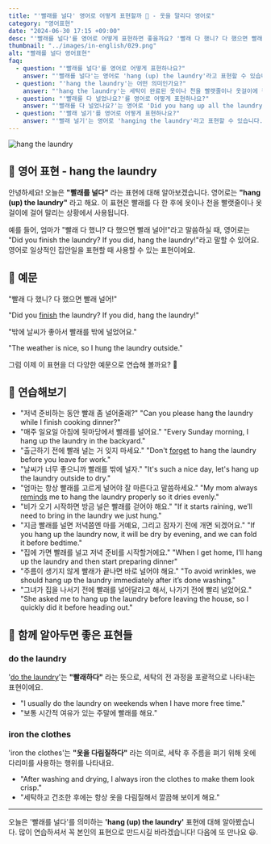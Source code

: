```yaml
---
title: "'빨래를 널다' 영어로 어떻게 표현할까 🧺 - 옷을 말리다 영어로"
category: "영어표현"
date: "2024-06-30 17:15 +09:00"
desc: "'빨래를 널다'를 영어로 어떻게 표현하면 좋을까요? '빨래 다 했니? 다 했으면 빨래 널어!', '밖에 날씨가 좋아서 빨래를 밖에 널었어요' 등을 영어로 표현하는 법을 배워봅시다. 다양한 예문을 통해서 연습하고 본인의 표현으로 만들어 보세요."
thumbnail: "../images/in-english/029.png"
alt: "빨래를 널다 영어표현"
faq:
  - question: "'빨래를 널다'를 영어로 어떻게 표현하나요?"
    answer: "'빨래를 널다'는 영어로 'hang (up) the laundry'라고 표현할 수 있습니다. 이 표현은 빨래를 다 한 후에 옷이나 천을 빨랫줄이나 옷걸이에 걸어 말리는 상황에서 사용됩니다."
  - question: "'hang the laundry'는 어떤 의미인가요?"
    answer: "'hang the laundry'는 세탁이 완료된 옷이나 천을 빨랫줄이나 옷걸이에 걸어 말리는 상황에서 사용됩니다. 예를 들어, 'I need to hang the laundry before it rains.'는 '비 오기 전에 빨래를 널어야 해요.'라는 의미입니다."
  - question: "'빨래를 다 널었나요?'를 영어로 어떻게 표현하나요?"
    answer: "'빨래를 다 널었나요?'는 영어로 'Did you hang up all the laundry?'라고 표현할 수 있습니다."
  - question: "'빨래 널기'를 영어로 어떻게 표현하나요?"
    answer: "'빨래 널기'는 영어로 'hanging the laundry'라고 표현할 수 있습니다."
---
```


![hang the laundry](../images/in-english/029-1.avif)

## 🌟 영어 표현 - hang the laundry

안녕하세요! 오늘은 **"빨래를 널다"** 라는 표현에 대해 알아보겠습니다. 영어로는 **"hang (up) the laundry"** 라고 해요. 이 표현은 빨래를 다 한 후에 옷이나 천을 빨랫줄이나 옷걸이에 걸어 말리는 상황에서 사용됩니다.

예를 들어, 엄마가 "빨래 다 했니? 다 했으면 빨래 널어!"라고 말씀하실 때, 영어로는 "Did you finish the laundry? If you did, hang the laundry!"라고 말할 수 있어요. 영어로 일상적인 집안일을 표현할 때 사용할 수 있는 표현이에요.

## 📖 예문

"빨래 다 했니? 다 했으면 빨래 널어!"

"Did you [finish](/blog/in-english/295.finish/) the laundry? If you did, hang the laundry!"

"밖에 날씨가 좋아서 빨래를 밖에 널었어요."

"The weather is nice, so I hung the laundry outside."

그럼 이제 이 표현을 더 다양한 예문으로 연습해 볼까요? 🚀

## 💬 연습해보기

<ul data-interactive-list>
  <li data-interactive-item>
    <span data-toggler>"저녁 준비하는 동안 빨래 좀 널어줄래?"</span>
    <span data-answer>"Can you please hang the laundry while I finish cooking dinner?"</span>
  </li>
  <li data-interactive-item>
    <span data-toggler>"매주 일요일 아침에 뒷마당에서 빨래를 널어요."</span>
    <span data-answer>"Every Sunday morning, I hang up the laundry in the backyard."</span>
  </li>
  <li data-interactive-item>
    <span data-toggler>"출근하기 전에 빨래 널는 거 잊지 마세요."</span>
    <span data-answer>"Don't <a href="/blog/in-english/023.forget/">forget</a> to hang the laundry before you leave for work."</span>
  </li>
  <li data-interactive-item>
    <span data-toggler>"날씨가 너무 좋으니까 빨래를 밖에 널자."</span>
    <span data-answer>"It's such a nice day, let's hang up the laundry outside to dry."</span>
  </li>
  <li data-interactive-item>
    <span data-toggler>"엄마는 항상 빨래를 고르게 널어야 잘 마른다고 말씀하세요."</span>
    <span data-answer>"My mom always <a href="/blog/in-english/114.remind/">reminds</a> me to hang the laundry properly so it dries evenly."</span>
  </li>
  <li data-interactive-item>
    <span data-toggler>"비가 오기 시작하면 방금 널은 빨래를 걷어야 해요."</span>
    <span data-answer>"If it starts raining, we’ll need to bring in the laundry we just hung."</span>
  </li>
  <li data-interactive-item>
    <span data-toggler>"지금 빨래를 널면 저녁쯤엔 마를 거예요, 그리고 잠자기 전에 개면 되겠어요."</span>
    <span data-answer>"If you hang up the laundry now, it will be dry by evening, and we can fold it before bedtime."</span>
  </li>
  <li data-interactive-item>
    <span data-toggler>"집에 가면 빨래를 널고 저녁 준비를 시작할거에요."</span>
    <span data-answer>"When I get home, I'll hang up the laundry and then start preparing dinner"</span>
  </li>
  <li data-interactive-item>
    <span data-toggler>"주름이 생기지 않게 빨래가 끝나면 바로 널어야 해요."</span>
    <span data-answer>"To avoid wrinkles, we should hang up the laundry immediately after it’s done washing."</span>
  </li>
  <li data-interactive-item>
    <span data-toggler>"그녀가 집을 나서기 전에 빨래를 널어달라고 해서, 나가기 전에 빨리 널었어요."</span>
    <span data-answer>"She asked me to hang up the laundry before leaving the house, so I quickly did it before heading out."</span>
  </li>
</ul>

## 🤝 함께 알아두면 좋은 표현들

### do the laundry

'[do the laundry](/blog/in-english/162.do-the-laundry/)'는 **"빨래하다"** 라는 뜻으로, 세탁의 전 과정을 포괄적으로 나타내는 표현이에요.

- "I usually do the laundry on weekends when I have more free time."
- "보통 시간적 여유가 있는 주말에 빨래를 해요."

### iron the clothes

'iron the clothes'는 **"옷을 다림질하다"** 라는 의미로, 세탁 후 주름을 펴기 위해 옷에 다리미를 사용하는 행위를 나타내요.

- "After washing and drying, I always iron the clothes to make them look crisp."
- "세탁하고 건조한 후에는 항상 옷을 다림질해서 깔끔해 보이게 해요."

---

오늘은 '빨래를 널다'를 의미하는 **'hang (up) the laundry'** 표현에 대해 알아봤습니다. 많이 연습하셔서 꼭 본인의 표현으로 만드시길 바라겠습니다! 다음에 또 만나요 😃.
